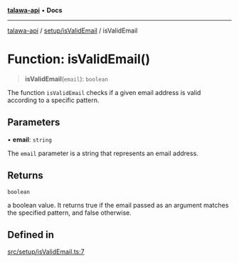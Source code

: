 [**talawa-api**](../../../README.md) • **Docs**

***

[talawa-api](../../../modules.md) / [setup/isValidEmail](../README.md) / isValidEmail

# Function: isValidEmail()

> **isValidEmail**(`email`): `boolean`

The function `isValidEmail` checks if a given email address is valid according to a specific pattern.

## Parameters

• **email**: `string`

The `email` parameter is a string that represents an email address.

## Returns

`boolean`

a boolean value. It returns true if the email passed as an argument matches the specified
pattern, and false otherwise.

## Defined in

[src/setup/isValidEmail.ts:7](https://github.com/PalisadoesFoundation/talawa-api/blob/fe65d855b3d1e3e4af621340e7e8bfa0325634c1/src/setup/isValidEmail.ts#L7)
